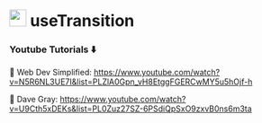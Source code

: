 # <img width="30" src="https://upload.wikimedia.org/wikipedia/commons/thumb/a/a7/React-icon.svg/2300px-React-icon.svg.png" /> useTransition

### Youtube Tutorials ⬇️

🚀 Web Dev Simplified: https://www.youtube.com/watch?v=N5R6NL3UE7I&list=PLZlA0Gpn_vH8EtggFGERCwMY5u5hOjf-h

🚀 Dave Gray: https://www.youtube.com/watch?v=U9Cth5xDEKs&list=PL0Zuz27SZ-6PSdiQpSxO9zxvB0ns6m3ta
